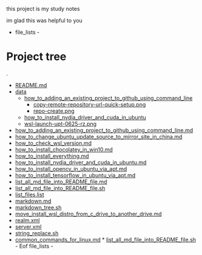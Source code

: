 this project is my study notes

im glad this was helpful to you

 - file_lists -
# Project tree

.
 * [README.md](./README.md)
 * [data](./data)
   * [how_to_adding_an_existing_project_to_github_using_command_line](./data/how_to_adding_an_existing_project_to_github_using_command_line)
     * [copy-remote-repository-url-quick-setup.png](./data/how_to_adding_an_existing_project_to_github_using_command_line/copy-remote-repository-url-quick-setup.png)
     * [repo-create.png](./data/how_to_adding_an_existing_project_to_github_using_command_line/repo-create.png)
   * [how_to_install_nvdia_driver_and_cuda_in_ubuntu](./data/how_to_install_nvdia_driver_and_cuda_in_ubuntu)
   * [wsl-launch-upt-0625-rz.png](./data/how_to_install_nvdia_driver_and_cuda_in_ubuntu/wsl-launch-upt-0625-rz.png)
 * [how_to_adding_an_existing_project_to_github_using_command_line.md](./how_to_adding_an_existing_project_to_github_using_command_line.md)
 * [how_to_change_ubuntu_update_source_to_mirror_site_in_china.md](./how_to_change_ubuntu_update_source_to_mirror_site_in_china.md)
 * [how_to_check_wsl_version.md](./how_to_check_wsl_version.md)
 * [how_to_install_chocolatey_in_win10.md](./how_to_install_chocolatey_in_win10.md)
 * [how_to_install_everything.md](./how_to_install_everything.md)
 * [how_to_install_nvdia_driver_and_cuda_in_ubuntu.md](./how_to_install_nvdia_driver_and_cuda_in_ubuntu.md)
 * [how_to_install_opencv_in_ubuntu_via_apt.md](./how_to_install_opencv_in_ubuntu_via_apt.md)
 * [how_to_install_tensorflow_in_ubuntu_via_apt.md](./how_to_install_tensorflow_in_ubuntu_via_apt.md)
 * [list_all_md_file_into_README_file.md](./list_all_md_file_into_README_file.md)
 * [list_all_md_file_into_README_file.sh](./list_all_md_file_into_README_file.sh)
 * [list_files.list](./list_files.list)
 * [markdown.md](./markdown.md)
 * [markdown_tree.sh](./markdown_tree.sh)
 * [move_install_wsl_distro_from_c_drive_to_another_drive.md](./move_install_wsl_distro_from_c_drive_to_another_drive.md)
 * [realm.xml](./realm.xml)
 * [server.xml](./server.xml)
 * [string_replace.sh](./string_replace.sh)
 * [common_commands_for_linux.md](./common_commands_for_linux.md) * [list_all_md_file_into_README_file.sh](./list_all_md_file_into_README_file.sh) - Eof file_lists -
